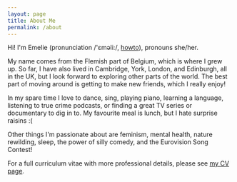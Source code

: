 ```yaml
---
layout: page
title: About Me
permalink: /about
---
```


Hi! I'm Emelie (pronunciation /'ɛməli:/, <a href="https://www.howtopronounce.com/emelie" id="textlinks">howto</a>), pronouns she/her.

My name comes from the Flemish part of Belgium, which is where I grew up.
So far, I have also lived in Cambridge, York, London, and Edinburgh, all in the UK, but I look forward to exploring other parts of the world.
The best part of moving around is getting to make new friends, which I really enjoy!

In my spare time I love to dance, sing, playing piano, learning a language, listening to true crime podcasts, or finding a great TV series or documentary to dig in to.
My favourite meal is lunch, but I hate surprise raisins :(

Other things I'm passionate about are feminism, mental health, nature rewilding, sleep, the power of silly comedy, and the Eurovision Song Contest!

For a full curriculum vitae with more professional details, please see <a href="curriculum-vitae" id="textlinks">my CV page</a>.
